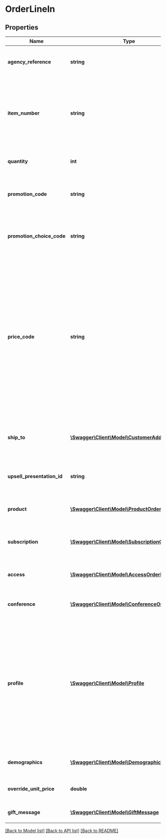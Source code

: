 # OrderLineIn

## Properties
Name | Type | Description | Notes
------------ | ------------- | ------------- | -------------
**agency_reference** | **string** | The reference the agency uses to identify the ordered item. | [optional] 
**item_number** | **string** | The item number, identifying which access agreement is being ordered (Publication Code for Subscription   Items). | [optional] 
**quantity** | **int** | Quantity (Copies for Subscription Order Lines). | [optional] 
**promotion_code** | **string** | The promotion code (sometimes referred to as key code). | [optional] 
**promotion_choice_code** | **string** | The promotion choice, indicating a set of default settings for an order line. | [optional] 
**price_code** | **string** | Price code to use to determine the price.  Pass blank to use Advantage&#39;s default price code lookup.  If a price code is provided, the price calculated from the price code will be set on  the order line as a user override unit price.  Neither promotional nor volume discount pricing will be used. | [optional] 
**ship_to** | [**\Swagger\Client\Model\CustomerAddressKey**](CustomerAddressKey.md) | The ship to customer address. This field does not apply to access item order lines. | [optional] 
**upsell_presentation_id** | **string** | The ID given when upsell was presented to customer. | [optional] 
**product** | [**\Swagger\Client\Model\ProductOrderLineIn**](ProductOrderLineIn.md) | Information for creating a PRO (product) order line. | [optional] 
**subscription** | [**\Swagger\Client\Model\SubscriptionOrderLineIn**](SubscriptionOrderLineIn.md) | Information for creating a CIR (subscription) order line. | [optional] 
**access** | [**\Swagger\Client\Model\AccessOrderLineIn**](AccessOrderLineIn.md) | Information for creating an AMB (agreement) order line. | [optional] 
**conference** | [**\Swagger\Client\Model\ConferenceOrderLineIn**](ConferenceOrderLineIn.md) | Information for creating a conference order line. | [optional] 
**profile** | [**\Swagger\Client\Model\Profile**](Profile.md) | The optional profile element contains responses to a set of questions asked at order entry time.    Profiles are typically used to store customer demographic information for audited subscriptions or   custom inputs used for order fulfillment. | [optional] 
**demographics** | [**\Swagger\Client\Model\DemographicValue[]**](DemographicValue.md) | Demographic field values to store on the order line | [optional] 
**override_unit_price** | **double** | Explicitly set the unit price for this order line. | [optional] 
**gift_message** | [**\Swagger\Client\Model\GiftMessage**](GiftMessage.md) | Gift message for the order line | [optional] 

[[Back to Model list]](../README.md#documentation-for-models) [[Back to API list]](../README.md#documentation-for-api-endpoints) [[Back to README]](../README.md)


